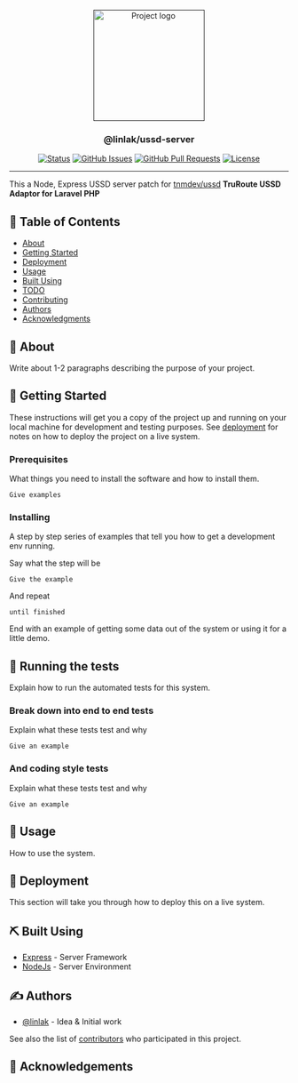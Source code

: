<p align="center">
  <a href="" rel="noopener">
 <img width=200px height=200px src="https://avatars0.githubusercontent.com/u/35238356?s=400&u=90e1fa98c5662a44afb5494590d1dbb474e83eeb&v=4" alt="Project logo"></a>
</p>

<h3 align="center">@linlak/ussd-server</h3>

<div align="center">

[![Status](https://img.shields.io/badge/status-active-success.svg)]()
[![GitHub Issues](https://img.shields.io/github/issues/kylelobo/The-Documentation-Compendium.svg)](https://github.com/linlak/ussd/issues)
[![GitHub Pull Requests](https://img.shields.io/github/issues-pr/kylelobo/The-Documentation-Compendium.svg)](https://github.com/linlak/ussd/pulls)
[![License](https://img.shields.io/badge/license-MIT-blue.svg)](/LICENSE)

</div>

---


This a Node, Express USSD server patch for [tnmdev/ussd](https://packagist.org/packages/tnmdev/ussd)  <b>TruRoute USSD Adaptor for Laravel PHP</b>
    <br> 

## 📝 Table of Contents

- [About](#about)
- [Getting Started](#getting_started)
- [Deployment](#deployment)
- [Usage](#usage)
- [Built Using](#built_using)
- [TODO](../TODO.md)
- [Contributing](../CONTRIBUTING.md)
- [Authors](#authors)
- [Acknowledgments](#acknowledgement)

## 🧐 About <a name = "about"></a>

Write about 1-2 paragraphs describing the purpose of your project.

## 🏁 Getting Started <a name = "getting_started"></a>

These instructions will get you a copy of the project up and running on your local machine for development and testing purposes. See [deployment](#deployment) for notes on how to deploy the project on a live system.

### Prerequisites

What things you need to install the software and how to install them.

```
Give examples
```

### Installing

A step by step series of examples that tell you how to get a development env running.

Say what the step will be

```
Give the example
```

And repeat

```
until finished
```

End with an example of getting some data out of the system or using it for a little demo.

## 🔧 Running the tests <a name = "tests"></a>

Explain how to run the automated tests for this system.

### Break down into end to end tests

Explain what these tests test and why

```
Give an example
```

### And coding style tests

Explain what these tests test and why

```
Give an example
```

## 🎈 Usage <a name="usage"></a>

How to use the system.

## 🚀 Deployment <a name = "deployment"></a>

This section will take you through how to deploy this on a live system.

## ⛏️ Built Using <a name = "built_using"></a>

- [Express](https://expressjs.com/) - Server Framework
- [NodeJs](https://nodejs.org/en/) - Server Environment

## ✍️ Authors <a name = "authors"></a>

- [@linlak](https://github.com/linlak) - Idea & Initial work

See also the list of [contributors](https://github.com/linlak/The-Documentation-Compendium/contributors) who participated in this project.

## 🎉 Acknowledgements <a name = "acknowledgement"></a>


